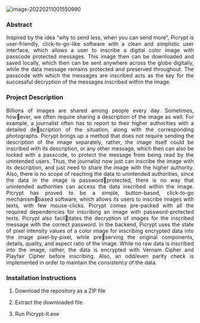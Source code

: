 ![image-20220211001550990](C:\Users\soumy\AppData\Roaming\Typora\typora-user-images\image-20220211001550990.png)

### Abstract

<p style="text-align:justify;">Inspired by the idea “why to send less, when you can send more”, Picrypt is user-friendly, click-to-go-like software with a clean and simplistic user interface, which allows a user to inscribe a digital color image with passcode protected messages. This image then can be downloaded and saved locally, which then can be sent anywhere across the globe digitally, while the data message remains protected and preserved throughout. The passcode with which the messages are inscribed acts as the key for the successful decryption of the messages inscribed within the image.</p>

### Project Description

<p style="text-align:justify;">Billions of images are shared among people every day. Sometimes, however, we often require sharing a description of the image as well. For example, a journalist often has to report to their higher authorities with a detailed description of the situation, along with the corresponding photographs. Picrypt brings up a method that does not require sending the description of the image separately, rather, the image itself could be inscribed with its description, or any other message, which then can also be locked with a passcode, to protect the message from being read by the unintended users. Thus, the journalist now just can inscribe the image with its description, and just need to share the image with the higher authority. Also, there is no scope of reaching the data to unintended authorities, since the data in the image is passwordprotected, there is no way that unintended authorities can access the data inscribed within the image. Picrypt has proved to be a simple, button-based, click-to-go mechanismbased software, which allows its users to inscribe images with texts, with few mouse-clicks. Picrypt comes pre-packed with all the required dependencies for inscribing an image with password-protected texts. Picrypt also facilitates the decryption of images for the inscribed message with the correct password. In the backend, Picrypt uses the state of pixel intensity values of a color image for inscribing encrypted data into the image pixel-by-pixel, while preserving the original components, details, quality, and aspect ratio of the image. While no raw data is inscribed into the image, rather, the data is encrypted with Vernam Cipher and Playfair Cipher before inscribing. Also, an odd/even parity check is implemented in order to maintain the consistency of the data.</p>



### Installation Instructions

1. Download the repository as a ZIP file

2. Extract the downloaded file
3. Run Picrypt-It.exe